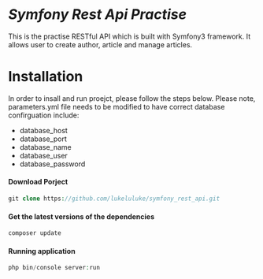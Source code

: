 *Symfony Rest Api Practise*
========================

This is the practise RESTful API which is built with Symfony3 framework. It allows user to create author, article and manage articles. 

# Installation
In order to insall and run proejct, please follow the steps below. Please note, parameters.yml file needs to be modified to have correct database confirguation include:
* database_host
* database_port
* database_name
* database_user
* database_password

#### Download Porject
```php
git clone https://github.com/lukeluluke/symfony_rest_api.git 
```
#### Get the latest versions of the dependencies
```php
composer update
```
#### Running application
```php
php bin/console server:run
````

